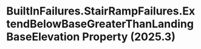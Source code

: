 # BuiltInFailures.StairRampFailures.ExtendBelowBaseGreaterThanLandingBaseElevation Property (2025.3)

﻿